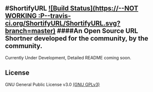 #ShortifyURL [![Build Status](https://--NOT WORKING :P--travis-ci.org/ShortifyURL/ShortifyURL.svg?branch=master)](https://travis-ci.org/ShortifyURL/ShortifyURL)
####An Open Source URL Shortner developed for the community, by the community.
----------
Currently Under Development, Detailed README coming soon.

License
-------
GNU General Public License v3.0 [(GNU GPLv3)](LICENSE)

